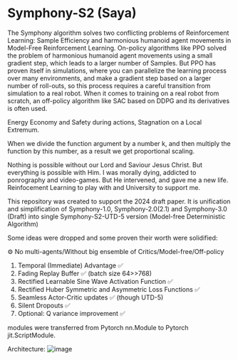 # Symphony-S2 (Saya)

The Symphony algorithm solves two conflicting problems of Reinforcement Learning: Sample Efficiency and harmonious humanoid agent movements in Model-Free Reinforcement Learning. On-policy algorithms like PPO solved the problem of harmonious humanoid agent movements using a small gradient step, which leads to a larger number of Samples. But PPO has proven itself in simulations, where you can parallelize the learning process over many environments, and make a gradient step based on a larger number of roll-outs, so this process requires a careful transition from simulation to a real robot. When it comes to training on a real robot from scratch, an off-policy algorithm like SAC based on DDPG and its derivatives is often used.

Energy Economy and Safety during actions, Stagnation on a Local Extremum.

When we divide the function argument by a number k, and then multiply the function by this number, as a result we get proportional scaling.

Nothing is possible without our Lord and Saviour Jesus Christ. But everything is possible with Him. I was morally dying, addicted to ponrography and video-games. But He intervened, and gave me a new life. Reinfocement Learning to play with and University to support me.

This repository was created to support the 2024 draft paper.
It is unification and simplification of Symphony-1.0, Symphony-2.0(2.1) and Symphony-3.0 (Draft) into single Symphony-S2-UTD-5 version (Model-free Deterministic Algorithm)

Some ideas were dropped and some proven their worth were solidified:

⚙ No multi-agents/Without big ensemble of Critics/Model-free/Off-policy

1. Temporal (Immediate) Advantage ✅ 
2. Fading Replay Buffer ✅  (batch size 64>>768)
3. Rectified Learnable Sine Wave Activation Function ✅
4. Rectified Huber Symmetric and Asymmetric Loss Functions ✅
5. Seamless Actor-Critic updates ✅ (though UTD-5)
6. Silent Dropouts ✅
7. Optional: Q variance improvement ✅

modules were transferred from Pytorch nn.Module to Pytorch jit.ScriptModule.

Architecture:
![image](https://github.com/user-attachments/assets/03a884cb-a613-4d7c-949a-dd321808f25e)






